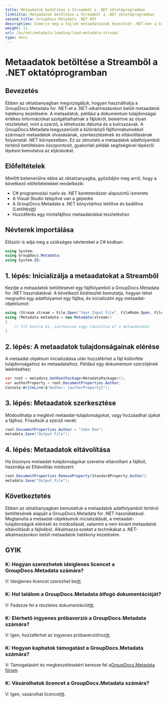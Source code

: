 ```yaml
---
title: Metaadatok betöltése a Streamből a .NET oktatóprogramban
linktitle: Metaadatok betöltése a Streamből a .NET oktatóprogramban
second_title: GroupDocs.Metadata .NET API
description: Ismerje meg a fájlok metaadatainak kezelését .NET-ben a GroupDocs.Metadata segítségével. Lépésről lépésre szóló útmutató a streamek metaadatainak betöltéséhez, szerkesztéséhez és eltávolításához.
weight: 11
url: /hu/net/metadata-loading/load-metadata-stream/
type: docs
---
```

# Metaadatok betöltése a Streamből a .NET oktatóprogramban

## Bevezetés
Ebben az oktatóanyagban megvizsgáljuk, hogyan használhatja a GroupDocs.Metadata for .NET-et a .NET-alkalmazásokon belüli metaadatok hatékony kezelésére. A metaadatok, például a dokumentum tulajdonságai értékes információkat szolgáltathatnak a fájlokról, beleértve az olyan részleteket, mint a szerző, a létrehozás dátuma és a kulcsszavak. A GroupDocs.Metadata leegyszerűsíti a különböző fájlformátumokból származó metaadatok olvasásának, szerkesztésének és eltávolításának folyamatát .NET környezetben. Ez az útmutató a metaadatok adatfolyamból történő betöltésére összpontosít, gyakorlati példák segítségével lépésről lépésre bemutatva az eljárásokat.
## Előfeltételek
Mielőtt belemerülne ebbe az oktatóanyagba, győződjön meg arról, hogy a következő előfeltételekkel rendelkezik:
- C# programozási nyelv és .NET keretrendszer alapszintű ismerete
- A Visual Studio telepítve van a gépedre
-  A GroupDocs.Metadata a .NET könyvtárhoz letöltve és beállítva (Letöltés[itt](https://releases.groupdocs.com/metadata/net/))
- Hozzáférés egy mintafájlhoz metaadatokkal teszteléshez

## Névterek importálása
Először is adja meg a szükséges névtereket a C# kódban:
```csharp
using System;
using GroupDocs.Metadata;
using System.IO;
```
## 1. lépés: Inicializálja a metaadatokat a Streamből
Kezdje a metaadatok betöltésével egy fájlfolyamból a GroupDocs.Metadata for .NET használatával. A következő kódrészlet bemutatja, hogyan lehet megnyitni egy adatfolyamot egy fájlba, és inicializálni egy metaadat-objektumot:

```csharp
using (Stream stream = File.Open("Your Input File", FileMode.Open, FileAccess.ReadWrite))
using (Metadata metadata = new Metadata(stream))
{
    // Itt bontsa ki, szerkessze vagy távolítsa el a metaadatokat
}
```
## 2. lépés: A metaadatok tulajdonságainak elérése
A metaadat objektum inicializálása után hozzáférhet a fájl különféle tulajdonságaihoz és metaadataihoz. Például egy dokumentum szerzőjének lekéréséhez:

```csharp
var root = metadata.GetRootPackage<MetadataPackage>();
var authorProperty = root.DocumentProperties.Author;
Console.WriteLine($"Author: {authorProperty}");
```
## 3. lépés: Metaadatok szerkesztése
Módosíthatja a meglévő metaadat-tulajdonságokat, vagy hozzáadhat újakat a fájlhoz. Frissítsük a szerző nevét:

```csharp
root.DocumentProperties.Author = "John Doe";
metadata.Save("Output File");
```
## 4. lépés: Metaadatok eltávolítása
Ha bizonyos metaadat-tulajdonságokat szeretne eltávolítani a fájlból, használja az Eltávolítás módszert:

```csharp
root.DocumentProperties.RemoveProperty(StandardProperty.Author);
metadata.Save("Output File");
```

## Következtetés
Ebben az oktatóanyagban bemutattuk a metaadatok adatfolyamból történő betöltésének alapjait a GroupDocs.Metadata for .NET használatával. Megtanulta a metaadat-objektumok inicializálását, a metaadat-tulajdonságok elérését és módosítását, valamint a nem kívánt metaadatok eltávolítását a fájlokból. Alkalmazza ezeket a technikákat a .NET-alkalmazásokon belüli metaadatok hatékony kezelésére.

## GYIK
### K: Hogyan szerezhetek ideiglenes licencet a GroupDocs.Metadata számára?
 V: Ideiglenes licencet szerezhet be[itt](https://purchase.groupdocs.com/temporary-license/).
### K: Hol találom a GroupDocs.Metadata átfogó dokumentációját?
 V: Fedezze fel a részletes dokumentációt[itt](https://tutorials.groupdocs.com/metadata/net/).
### K: Elérhető ingyenes próbaverzió a GroupDocs.Metadata számára?
 V: Igen, hozzáférhet az ingyenes próbaverzióhoz[itt](https://releases.groupdocs.com/).
### K: Hogyan kaphatok támogatást a GroupDocs.Metadata számára?
 V: Támogatásért és megbeszélésekért keresse fel a[GroupDocs.Metadata fórum](https://forum.groupdocs.com/c/metadata/14).
### K: Vásárolhatok licencet a GroupDocs.Metadata számára?
 V: Igen, vásárolhat licencet[itt](https://purchase.groupdocs.com/buy).